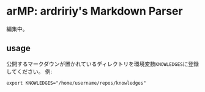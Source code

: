 # arMP: ardririy's Markdown Parser
編集中。

## usage
公開するマークダウンが置かれているディレクトリを環境変数`KNOWLEDGES`に登録してください。
例:
```
export KNOWLEDGES="/home/username/repos/knowledges"
```
